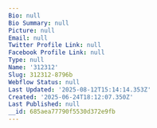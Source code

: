 ```yaml
---
Bio: null
Bio Summary: null
Picture: null
Email: null
Twitter Profile Link: null
Facebook Profile Link: null
Type: null
Name: '312312'
Slug: 312312-8796b
Webflow Status: null
Last Updated: '2025-08-12T15:14:14.353Z'
Created: '2025-06-24T18:12:07.350Z'
Last Published: null
__id: 685aea77790f5530d372e9fb
---
```


